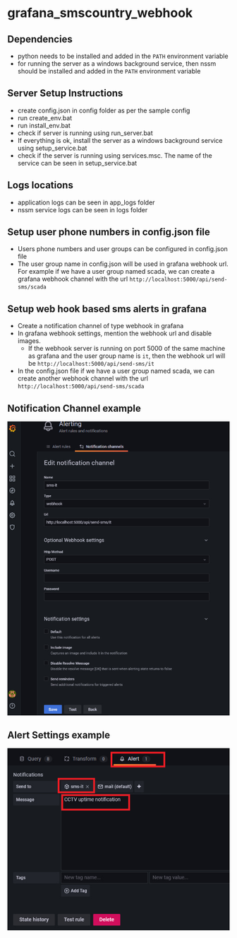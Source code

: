 # grafana_smscountry_webhook

## Dependencies
* python needs to be installed and added in the ```PATH``` environment variable
* for running the server as a windows background service, then nssm should be installed and added in the ```PATH``` environment variable

## Server Setup Instructions
* create config.json in config folder as per the sample config
* run create_env.bat
* run install_env.bat
* check if server is running using run_server.bat
* If everything is ok, install the server as a windows background service using setup_service.bat
* check if the server is running using services.msc. The name of the service can be seen in setup_service.bat

## Logs locations
* application logs can be seen in app_logs folder
* nssm service logs can be seen in logs folder

## Setup user phone numbers in config.json file
* Users phone numbers and user groups can be configured in config.json file
* The user group name in config.json will be used in grafana webhook url. For example if we have a user group named scada, we can create a grafana webhook channel with the url ```http://localhost:5000/api/send-sms/scada```

## Setup web hook based sms alerts in grafana
* Create a notification channel of type webhook in grafana
* In grafana webhook settings, mention the webhook url and disable images. 
    * If the webhook server is running on port 5000 of the same machine as grafana and the user group name is ```it```, then the webhook url will be ```http://localhost:5000/api/send-sms/it```
* In the config.json file if we have a user group named scada, we can create another webhook channel with the url ```http://localhost:5000/api/send-sms/scada```

## Notification Channel example
![Notification Channel example](/assets/img/notification_channel_settings.png)

## Alert Settings example
![Alert Settings example](/assets/img/alert_settings_example.png)

